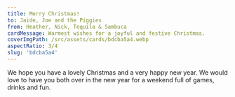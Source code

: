 ```yaml
---
title: Merry Christmas!
to: Jaide, Joe and the Piggies
from: Heather, Nick, Tequila & Sambuca
cardMessage: Warmest wishes for a joyful and festive Christmas.
coverImgPath: /src/assets/cards/bdcba5a4.webp
aspectRatio: 3/4
slug: 'bdcba5a4'
---
```


We hope you have a lovely Christmas and a very happy new year. We would love to have you both over in the new year for a weekend full of games, drinks and fun.
